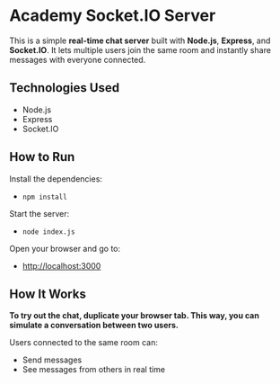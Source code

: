 # Academy Socket.IO Server

This is a simple **real-time chat server** built with **Node.js**, **Express**, and **Socket.IO**. It lets multiple users join the same room and instantly share messages with everyone connected.

## Technologies Used

- Node.js  
- Express  
- Socket.IO

## How to Run

Install the dependencies:  
- `npm install`

Start the server:  
- `node index.js`

Open your browser and go to:  
- [http://localhost:3000](http://localhost:3000)

## How It Works

**To try out the chat, duplicate your browser tab. This way, you can simulate a conversation between two users.**

Users connected to the same room can:
- Send messages  
- See messages from others in real time
